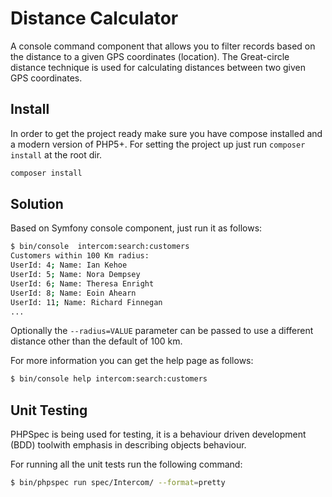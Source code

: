 Distance Calculator
===================

A console command component that allows you to filter records based on the distance to a given GPS coordinates (location).
The Great-circle distance technique is used for calculating distances between two given GPS coordinates.

## Install
In order to get the project ready make sure you have compose installed and a modern version of PHP5+.
For setting the project up just run `composer install` at the root dir.

```bash
composer install
```

## Solution
Based on Symfony console component, just run it as follows:

```bash
$ bin/console  intercom:search:customers
Customers within 100 Km radius:
UserId: 4; Name: Ian Kehoe
UserId: 5; Name: Nora Dempsey
UserId: 6; Name: Theresa Enright
UserId: 8; Name: Eoin Ahearn
UserId: 11; Name: Richard Finnegan
...
```

Optionally the `--radius=VALUE` parameter can be passed to use a different distance other than the default of 100 km.

For more information you can get the help page as follows:

```bash
$ bin/console help intercom:search:customers
```


## Unit Testing
PHPSpec is being used for testing, it is a behaviour driven development (BDD) toolwith emphasis in describing objects behaviour.

For running all the unit tests run the following command:

```bash
$ bin/phpspec run spec/Intercom/ --format=pretty
```

